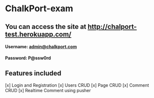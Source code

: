 # ChalkPort-exam

## You can access the site at http://chalport-test.herokuapp.com/
#### Username: admin@chalkport.com
#### Password: P@ssw0rd

## Features included
[x] Login and Registration
[x] Users CRUD
[x] Page CRUD
[x] Comment CRUD
[x] Realtime Comment using pusher